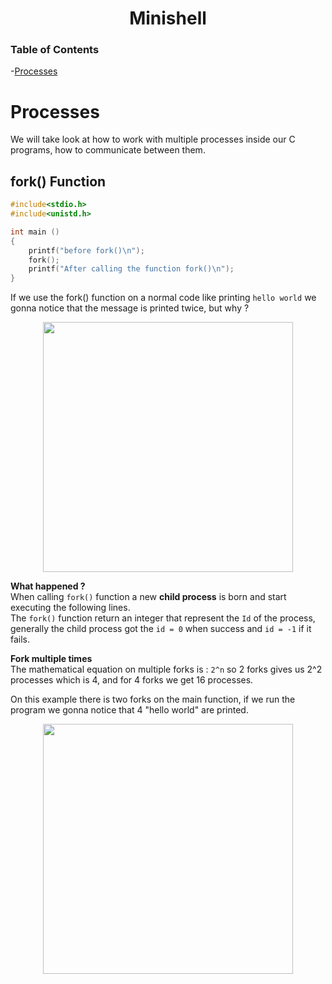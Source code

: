 <h1 align= "center"><b>Minishell</b></h1>

### Table of Contents
-[Processes](#processes)  

# Processes

We will take look at how to work with multiple processes inside our C programs, how to communicate between them.  

## fork() Function 

```C
#include<stdio.h>
#include<unistd.h>

int main ()
{
	printf("before fork()\n");
	fork();
	printf("After calling the function fork()\n");
}
```

If we use the fork() function on a normal code like printing `hello world` we gonna notice that the message is printed twice, but why ?  

<p align="center"> 
	<img src="https://i.imgur.com/Lu0pybW.png" width=400>
</p>

**What happened ?**  
When calling `fork()` function a new **child process**  is born and start executing the following lines.  
The `fork()` function return an integer that represent the `Id` of the process, generally the child process got the `id = 0` when success  and `id = -1` if it fails.  

**Fork multiple times**  
The mathematical equation on multiple forks is : `2^n` so 2 forks gives us 2^2 processes which is 4, and for 4 forks we get 16 processes.   

On this example there is two forks on the main function, if we run the program we gonna notice that 4 "hello world" are printed.  
<p align="center"> 
	<img src="https://i.imgur.com/IZNC3GT.png" width=400>
</p>